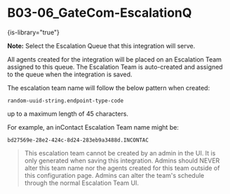 # B03-06_GateCom-EscalationQ

{is-library="true"}

<snippet id="B03-06_GateCom-EscalationQ_snippet"> **Note:** Select the Escalation Queue that this integration will serve.

All agents created for the integration will be placed on an Escalation Team assigned to this queue. The Escalation Team is auto-created and assigned to the queue when the integration is saved.

The escalation team name will follow the below pattern when created:

`random-uuid-string.endpoint-type-code`

up to a maximum length of 45 characters.

For example, an inContact Escalation Team name might be:

`bd27569e-28e2-424c-8d24-283eb9a3488d.INCONTAC`

> This escalation team cannot be created by an admin in the UI. It is only generated when saving this integration. Admins should NEVER alter this team name nor the agents created for this team outside of this configuration page. Admins can alter the team's schedule through the normal Escalation Team UI.


</snippet>